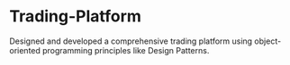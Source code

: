 # Trading-Platform

Designed and developed a comprehensive trading platform using object-oriented programming principles like Design Patterns.
